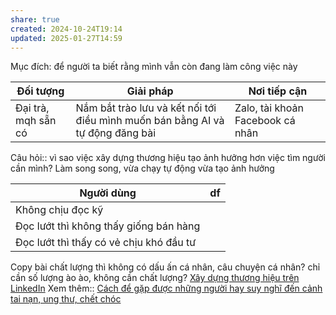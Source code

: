 ```yaml
---
share: true
created: 2024-10-24T19:14
updated: 2025-01-27T14:59
---
```

Mục đích: để người ta biết rằng mình vẫn còn đang làm công việc này

| Đối tượng           | Giải pháp                                                                      | Nơi tiếp cận                     |
| ------------------- | ------------------------------------------------------------------------------ | -------------------------------- |
| Đại trà, mqh sẵn có | Nắm bắt trào lưu và kết nối tới điều mình muốn bán bằng AI và tự động đăng bài | Zalo, tài khoản Facebook cá nhân |

Câu hỏi:: vì sao việc xây dựng thương hiệu tạo ảnh hưởng hơn việc tìm người cần mình? 
Làm song song, vừa chạy tự động vừa tạo ảnh hưởng 

| Người dùng                              | df  |
| --------------------------------------- | --- |
| Không chịu đọc kỹ                       |     |
| Đọc lướt thì không thấy giống bán hàng  |     |
| Đọc lướt thì thấy có vẻ chịu khó đầu tư |     |
Copy bài chất lượng thì không có dấu ấn cá nhân, câu chuyện cá nhân? 
chỉ cần số lượng ào ào, không cần chất lượng?
[Xây dựng thương hiệu trên LinkedIn](https://www.careerlab.asia/knowledge-hub)
Xem thêm:: [Cách để gặp được những người hay suy nghĩ đến cảnh tai nạn, ung thư, chết chóc](../../%F0%9F%93%90D%E1%BB%B1%20%C3%A1n/Ch%E1%BA%A1y%20ch%E1%BB%89%20ti%C3%AAu/L%C3%A0m%20nh%C3%A2n%20s%E1%BB%B1%20th%E1%BA%ADt/B%E1%BA%A3o%20hi%E1%BB%83m/T%C3%A0i%20li%E1%BB%87u/Ki%E1%BA%BFm%20kh%C3%A1ch/C%C3%A1ch%20%C4%91%E1%BB%83%20g%E1%BA%B7p%20%C4%91%C6%B0%E1%BB%A3c%20nh%E1%BB%AFng%20ng%C6%B0%E1%BB%9Di%20hay%20suy%20ngh%C4%A9%20%C4%91%E1%BA%BFn%20c%E1%BA%A3nh%20tai%20n%E1%BA%A1n,%20ung%20th%C6%B0,%20ch%E1%BA%BFt%20ch%C3%B3c.md)